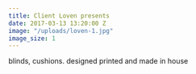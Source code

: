 ```yaml
---
title: Client Loven presents
date: 2017-03-13 13:20:00 Z
image: "/uploads/loven-1.jpg"
image_size: 1
---
```


blinds, cushions. designed printed and made in house